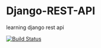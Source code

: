 # Django-REST-API
learning django rest api

[![Build Status](https://travis-ci.com/sbhusal123/Django-REST-API.svg?branch=master)](https://travis-ci.com/sbhusal123/Django-REST-API)
